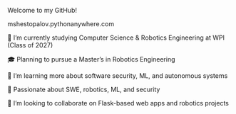 Welcome to my GitHub!

mshestopalov.pythonanywhere.com

🔭 I’m currently studying Computer Science & Robotics Engineering at WPI (Class of 2027)

🎓 Planning to pursue a Master’s in Robotics Engineering

🌱 I’m learning more about software security, ML, and autonomous systems

🤖 Passionate about SWE, robotics, ML, and security

👯 I’m looking to collaborate on Flask-based web apps and robotics projects
